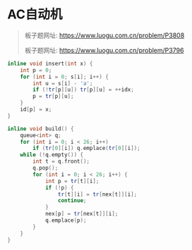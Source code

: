 # AC自动机

> 板子题网址: https://www.luogu.com.cn/problem/P3808
>
> 板子题网址: https://www.luogu.com.cn/problem/P3796

```cpp
inline void insert(int x) {
    int p = 0;
    for (int i = 0; s[i]; i++) {
        int u = s[i] - 'a';
        if (!tr[p][u]) tr[p][u] = ++idx;
        p = tr[p][u];
    }
    id[p] = x;
}

inline void build() {
    queue<int> q;
    for (int i = 0; i < 26; i++)
        if (tr[0][i]) q.emplace(tr[0][i]);
    while (!q.empty()) {
        int t = q.front();
        q.pop();
        for (int i = 0; i < 26; i++) {
            int p = tr[t][i];
            if (!p) {
                tr[t][i] = tr[nex[t]][i];
                continue;
            }
            nex[p] = tr[nex[t]][i];
            q.emplace(p);
        }
    }
}
```

